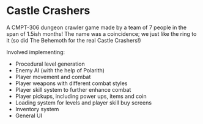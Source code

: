 # Castle Crashers

A CMPT-306 dungeon crawler game made by a team of 7 people in the span of 1.5ish months!
The name was a coincidence; we just like the ring to it (so did The Behemoth for the real Castle Crashers!)

Involved implementing:
- Procedural level generation
- Enemy AI (with the help of Polarith)
- Player movement and combat
- Player weapons with different combat styles
- Player skill system to further enhance combat
- Player pickups, including power ups, items and coin
- Loading system for levels and player skill buy screens
- Inventory system
- General UI
